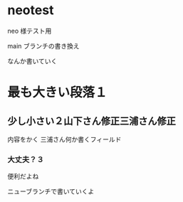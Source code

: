 # neotest
neo 様テスト用

main ブランチの書き換え

なんか書いていく

# 最も大きい段落１

## 少し小さい２山下さん修正三浦さん修正

内容をかく
三浦さん何か書くフィールド

### 大丈夫？３
便利だよね

ニューブランチで書いていくよ